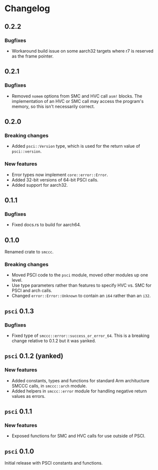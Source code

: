 # Changelog

## 0.2.2

### Bugfixes

- Workaround build issue on some aarch32 targets where r7 is reserved as the frame pointer.

## 0.2.1

### Bugfixes

- Removed `nomem` options from SMC and HVC call `asm!` blocks. The implementation of an HVC or SMC
  call may access the program's memory, so this isn't necessarily correct.

## 0.2.0

### Breaking changes

- Added `psci::Version` type, which is used for the return value of `psci::version`.

### New features

- Error types now implement `core::error::Error`.
- Added 32-bit versions of 64-bit PSCI calls.
- Added support for aarch32.

## 0.1.1

### Bugfixes

- Fixed docs.rs to build for aarch64.

## 0.1.0

Renamed crate to `smccc`.

### Breaking changes

- Moved PSCI code to the `psci` module, moved other modules up one level.
- Use type parameters rather than features to specify HVC vs. SMC for PSCI and arch calls.
- Changed `error::Error::Unknown` to contain an `i64` rather than an `i32`.

## `psci` 0.1.3

### Bugfixes

- Fixed type of `smccc::error::success_or_error_64`. This is a breaking change relative to 0.1.2 but
  it was yanked.

## `psci` 0.1.2 (yanked)

### New features

- Added constants, types and functions for standard Arm architucture SMCCC calls, in `smccc::arch`
  module.
- Added helpers in `smccc::error` module for handling negative return values as errors.

## `psci` 0.1.1

### New features

- Exposed functions for SMC and HVC calls for use outside of PSCI.

## `psci` 0.1.0

Initial release with PSCI constants and functions.
